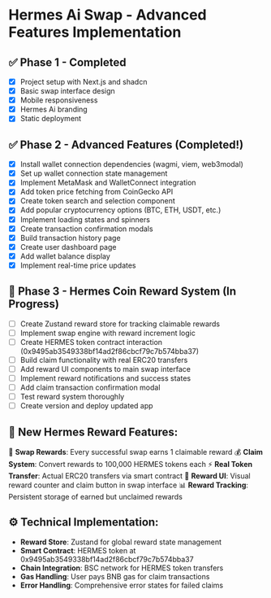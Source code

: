 # Hermes Ai Swap - Advanced Features Implementation

## ✅ Phase 1 - Completed
- [x] Project setup with Next.js and shadcn
- [x] Basic swap interface design
- [x] Mobile responsiveness
- [x] Hermes Ai branding
- [x] Static deployment

## ✅ Phase 2 - Advanced Features (Completed!)
- [x] Install wallet connection dependencies (wagmi, viem, web3modal)
- [x] Set up wallet connection state management
- [x] Implement MetaMask and WalletConnect integration
- [x] Add token price fetching from CoinGecko API
- [x] Create token search and selection component
- [x] Add popular cryptocurrency options (BTC, ETH, USDT, etc.)
- [x] Implement loading states and spinners
- [x] Create transaction confirmation modals
- [x] Build transaction history page
- [x] Create user dashboard page
- [x] Add wallet balance display
- [x] Implement real-time price updates

## 🚧 Phase 3 - Hermes Coin Reward System (In Progress)
- [ ] Create Zustand reward store for tracking claimable rewards
- [ ] Implement swap engine with reward increment logic
- [ ] Create HERMES token contract interaction (0x9495ab3549338bf14ad2f86cbcf79c7b574bba37)
- [ ] Build claim functionality with real ERC20 transfers
- [ ] Add reward UI components to main swap interface
- [ ] Implement reward notifications and success states
- [ ] Add claim transaction confirmation modal
- [ ] Test reward system thoroughly
- [ ] Create version and deploy updated app

## 🎯 New Hermes Reward Features:
🔄 **Swap Rewards**: Every successful swap earns 1 claimable reward
💰 **Claim System**: Convert rewards to 100,000 HERMES tokens each
⚡ **Real Token Transfer**: Actual ERC20 transfers via smart contract
🎁 **Reward UI**: Visual reward counter and claim button in swap interface
📊 **Reward Tracking**: Persistent storage of earned but unclaimed rewards

## ⚙️ Technical Implementation:
- **Reward Store**: Zustand for global reward state management
- **Smart Contract**: HERMES token at 0x9495ab3549338bf14ad2f86cbcf79c7b574bba37
- **Chain Integration**: BSC network for HERMES token transfers
- **Gas Handling**: User pays BNB gas for claim transactions
- **Error Handling**: Comprehensive error states for failed claims
